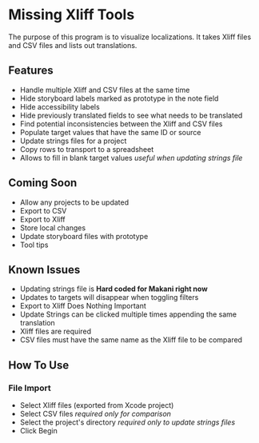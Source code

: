 # Missing Xliff Tools
The purpose of this program is to visualize localizations. It takes Xliff files and CSV files and lists out translations.

## Features
* Handle multiple Xliff and CSV files at the same time
* Hide storyboard labels marked as prototype in the note field
* Hide accessibility labels
* Hide previously translated fields to see what needs to be translated
* Find potential inconsistencies between the Xliff and CSV files
* Populate target values that have the same ID or source
* Update strings files for a project
* Copy rows to transport to a spreadsheet
* Allows to fill in blank target values _useful when updating strings file_

## Coming Soon
* Allow any projects to be updated
* Export to CSV
* Export to Xliff
* Store local changes
* Update storyboard files with prototype
* Tool tips

## Known Issues
* Updating strings file is **Hard coded for Makani right now**
* Updates to targets will disappear when toggling filters
* Export to Xliff Does Nothing Important
* Update Strings can be clicked multiple times appending the same translation
* Xliff files are required
* CSV files must have the same name as the Xliff file to be compared

## How To Use
### File Import
* Select Xliff files (exported from Xcode project)
* Select CSV files _required only for comparison_
* Select the project's directory _required only to update strings files_
* Click Begin
